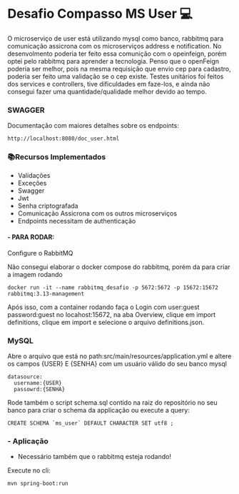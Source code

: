 # Desafio Compasso MS User 💻

O microserviço de user está utilizando mysql como banco, rabbitmq para comunicação assicrona com os microserviços address e notification.
No desenvolmento poderia ter feito essa comunição com o opeinfeign, porém optei pelo rabbitmq para aprender a tecnologia. Penso que o openFeign poderia ser melhor, pois na mesma requisição que envio cep para cadastro, poderia 
ser feito uma validação se o cep existe. Testes unitários foi feitos dos services e controllers, tive dificuldades em faze-los, e ainda não consegui fazer uma quantidade/qualidade melhor  devido ao tempo. 


### SWAGGER

Documentação com maiores detalhes sobre os endpoints:
```
http://localhost:8080/doc_user.html
```

### 📚Recursos Implementados

- Validações
- Exceções
- Swagger
- Jwt
- Senha criptografada
- Comunicação Assicrona com os outros microserviços
- Endpoints necessitam de authenticação

#### - PARA RODAR:

Configure o RabbitMQ

Não consegui elaborar o docker compose do rabbitmq, porém da para criar a imagem rodando
```
docker run -it --name rabbitmq_desafio -p 5672:5672 -p 15672:15672 rabbitmq:3.13-management
```
Após isso, com a container rodando faça o Login com user:guest password:guest no locahost:15672, na aba Overview, clique em import definitions, clique em import e selecione o arquivo definitions.json.

### MySQL
Abre o arquivo que está no path:src/main/resources/application.yml e altere os campos {USER} E {SENHA} com um usuário válido do seu banco mysql
```
datasource:
  username:{USER}
  passowrd:{SENHA}
```
Rode também o script schema.sql contido na raiz do repositório no seu banco para criar o schema da applicação ou execute a query:
```
CREATE SCHEMA `ms_user` DEFAULT CHARACTER SET utf8 ;
```
### - Aplicação
- Necessário também que o rabbitmq esteja rodando!

Execute no cli:
```
mvn spring-boot:run
```
